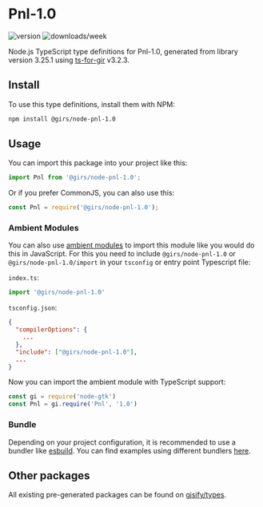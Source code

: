
# Pnl-1.0

![version](https://img.shields.io/npm/v/@girs/node-pnl-1.0)
![downloads/week](https://img.shields.io/npm/dw/@girs/node-pnl-1.0)


Node.js TypeScript type definitions for Pnl-1.0, generated from library version 3.25.1 using [ts-for-gir](https://github.com/gjsify/ts-for-gir) v3.2.3.


## Install

To use this type definitions, install them with NPM:
```bash
npm install @girs/node-pnl-1.0
```

## Usage

You can import this package into your project like this:
```ts
import Pnl from '@girs/node-pnl-1.0';
```

Or if you prefer CommonJS, you can also use this:
```ts
const Pnl = require('@girs/node-pnl-1.0');
```

### Ambient Modules

You can also use [ambient modules](https://github.com/gjsify/ts-for-gir/tree/main/packages/cli#ambient-modules) to import this module like you would do this in JavaScript.
For this you need to include `@girs/node-pnl-1.0` or `@girs/node-pnl-1.0/import` in your `tsconfig` or entry point Typescript file:

`index.ts`:
```ts
import '@girs/node-pnl-1.0'
```

`tsconfig.json`:
```json
{
  "compilerOptions": {
    ...
  },
  "include": ["@girs/node-pnl-1.0"],
  ...
}
```

Now you can import the ambient module with TypeScript support: 

```ts
const gi = require('node-gtk')
const Pnl = gi.require('Pnl', '1.0')
```


### Bundle

Depending on your project configuration, it is recommended to use a bundler like [esbuild](https://esbuild.github.io/). You can find examples using different bundlers [here](https://github.com/gjsify/ts-for-gir/tree/main/examples).

## Other packages

All existing pre-generated packages can be found on [gjsify/types](https://github.com/gjsify/types).

